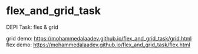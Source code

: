 # flex_and_grid_task
DEPI Task: flex &amp; grid

grid demo: https://mohammedalaadev.github.io/flex_and_grid_task/grid.html
<br>
flex demo: https://mohammedalaadev.github.io/flex_and_grid_task/flex.html
